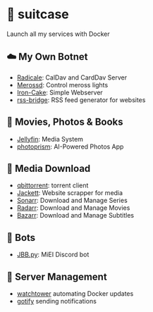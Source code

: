 # 💼 suitcase

Launch all my services with Docker


## :cloud: My Own Botnet
* [Radicale](https://radicale.org/v3.html): CalDav and CardDav Server
* [Merossd](https://github.com/josefilipeferreira/merossd): Control meross lights
* [Iron-Cake](https://github.com/JoseFilipeFerreira/iron-cake): Simple Webserver
* [rss-bridge](https://github.com/RSS-Bridge/rss-bridge): RSS feed generator for websites

## :movie_camera: Movies, Photos & Books
* [Jellyfin](https://jellyfin.org/): Media System
* [photoprism](https://photoprism.app/): AI-Powered Photos App

## :arrow_down_small: Media Download
* [qbittorrent](https://www.qbittorrent.org/): torrent client
* [Jackett](https://github.com/Jackett/Jackett): Website scrapper for media
* [Sonarr](https://sonarr.tv/): Download and Manage Series
* [Radarr](https://radarr.video/): Download and Manage Movies
* [Bazarr](https://www.bazarr.media/): Download and Manage Subtitles

## :robot: Bots
* [JBB.py](https://github.com/josefilipeferreira/JBB.py): MiEI Discord bot

## :round_pushpin: Server Management
* [watchtower](https://containrrr.dev/watchtower/) automating Docker updates
* [gotify](https://gotify.net/) sending notifications
